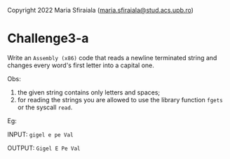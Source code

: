 Copyright 2022 Maria Sfiraiala (maria.sfiraiala@stud.acs.upb.ro)

# Challenge3-a

Write an `Assembly (x86)` code that reads a newline terminated string and changes
every word's first letter into a capital one.

Obs:
1. the given string contains only letters and spaces;
1. for reading the strings you are allowed to use the library function `fgets`
or the syscall `read`.

Eg:

INPUT: `gigel e pe Val`

OUTPUT: `Gigel E Pe Val`